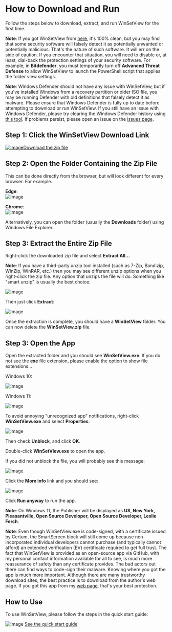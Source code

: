 # How to Download and Run
<!--
To view this document formatted (instead of as raw text) just click the Help button in WinSetView.
You can also manually navigate your browser to: https://lesferch.github.io/WinSetView.
-->
Follow the steps below to download, extract, and run WinSetView for the first time.

**Note**: If you got WinSetView from [here](https://lesferch.github.io/WinSetView), it's 100% clean, but you may find that some security software will falsely detect it as potentially unwanted or potentially malicious. That's the nature of such software. It will err on the side of caution. If you encounter that situation, you will need to disable or, at least, dial-back the protection settings of your security software. For example, in **Bitdefender**, you must temporarily turn off **Advanced Threat Defense** to allow WinSetView to launch the PowerShell script that applies the folder view settings.

**Note**: Windows Defender should not have any issue with WinSetView, but if you've installed Windows from a recovery partition or older ISO file, you may be running Defender with old definitions that falsely detect it as malware. Please ensure that Windows Defender is fully up to date before attempting to download or run WinSetView. If you still have an issue with Windows Defender, please try clearing the Windows Defender history using [this tool](https://lesferch.github.io/ClearDefenderHistory/). If problems persist, please open an issue on the [issues page](https://github.com/LesFerch/WinSetView/issues).

## Step 1: Click the WinSetView Download Link

[![image](https://github.com/LesFerch/WinSetView/assets/79026235/0188480f-ca53-45d5-b9ff-daafff32869e)Download the zip file](https://github.com/LesFerch/WinSetView/releases/download/3.1.3/WinSetView.zip)

## Step 2: Open the Folder Containing the Zip File

This can be done directly from the browser, but will look different for every browser. For example...

**Edge**:\
![image](https://github.com/user-attachments/assets/88d74121-81e4-439b-b989-7d49a4a7ce67)

**Chrome**:\
![image](https://github.com/user-attachments/assets/f17d7b14-afce-4074-a9c6-ced059d7e68e)


Alternatively, you can open the folder (usually the **Downloads** folder) using Windows File Explorer.

## Step 3: Extract the Entire Zip File

Right-click the downloaded zip file and select **Extract All...**

**Note**: If you have a third-party unzip tool installed (such as 7-Zip, Bandizip, WinZip, WinRAR, etc.) then you may see different unzip options when you right-click the zip file. Any option that unzips the file will do. Something like "smart unzip" is usually the best choice.

![image](https://github.com/user-attachments/assets/d2f87465-745a-4f69-a58e-1fdbb3f8aada)

Then just click **Extract**:

![image](https://github.com/user-attachments/assets/5d3a4773-bfa6-4366-95fa-9a0581dd9858)

Once the extraction is complete, you should have a **WinSetView** folder. You can now delete the **WinSetView.zip** file.

## Step 3: Open the App

Open the extracted folder and you should see **WinSetView.exe**. If you do not see the **exe** file extension, please enable the option to show file extensions...

Windows 10:

![image](https://github.com/user-attachments/assets/9d7674b1-8335-4eb4-8fe8-c40b50f1a815)

Windows 11:

![image](https://github.com/user-attachments/assets/06c6cffb-9b08-4e75-83da-92fc26e5a1dd)




To avoid annoying "unrecognized app" notifications, right-click **WinSetView.exe** and select **Properties**:

![image](https://github.com/LesFerch/WinSetView/assets/79026235/f1e8ee66-ffe5-4f07-9fa1-e6f41f51f1cf)

Then check **Unblock**, and click **OK**.

Double-click **WinSetView.exe** to open the app.

If you did not unblock the file, you will probably see this message:

![image](https://github.com/LesFerch/WinSetView/assets/79026235/6176a166-1c62-4c92-8e32-acd968023bc5)

Click the **More info** link and you should see:

![image](https://github.com/LesFerch/WinSetView/assets/79026235/750966d4-4daa-400b-9da2-0a329cddb3da)

Click **Run anyway** to run the app.

**Note**: On Windows 11, the Publisher will be displayed as **US, New York, Pleasantville, Open Source Developer, Open Source Developer, Leslie Ferch**.

**Note**: Even though WinSetView.exe is code-signed, with a certificate issued by Certum, the SmartScreen block will still come up because non-incorporated individual developers cannot purchase (and typically cannot afford) an extended verification (EV) certificate required to get full trust. The fact that WinSetView is provided as an open-source app via GitHub, with my personal contact information available for all to see, is much more reassurance of safety than any certificate provides. The bad actors out there can find ways to code-sign their malware. Knowing where you got the app is much more important. Although there are many trustworthy download sites, the best practice is to download from the author's web page. If you got this app from my [web page](https://lesferch.github.io/WinSetView/), that's your best protection.

## How to Use

To use WinSetView, please follow the steps in the quick start guide:

![image](https://github.com/LesFerch/WinSetView/assets/79026235/41afd0e5-72c9-40e3-a1a0-fbb4dc591de9)
[See the quick start guide](./README.md)

